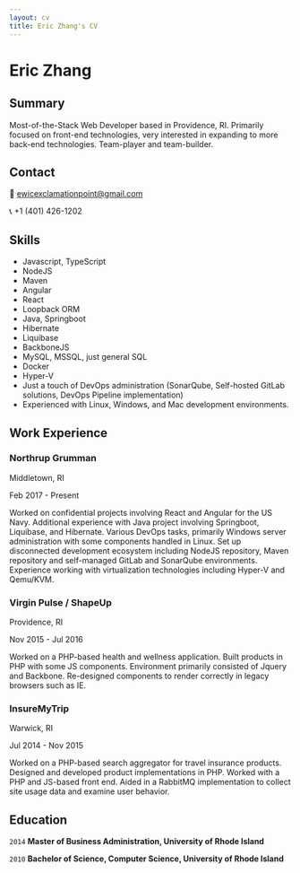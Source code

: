 ```yaml
---
layout: cv
title: Eric Zhang's CV
---
```

# Eric Zhang

## Summary

Most-of-the-Stack Web Developer based in Providence, RI. Primarily focused on front-end technologies, very interested in expanding to more back-end technologies. Team-player and team-builder.

## Contact

📧 ewicexclamationpoint@gmail.com

📞 +1 (401) 426-1202

<!-- <div id="webaddress">
<a href="isaac@applesdofall.org">isaac@applesdofall.org</a>
| <a href="http://en.wikipedia.org/wiki/Isaac_Newton">My wikipedia page</a>
</div> -->


## Skills

- Javascript, TypeScript
- NodeJS
- Maven
- Angular
- React
- Loopback ORM
- Java, Springboot
- Hibernate
- Liquibase
- BackboneJS
- MySQL, MSSQL, just general SQL
- Docker
- Hyper-V
- Just a touch of DevOps administration (SonarQube, Self-hosted GitLab solutions, DevOps Pipeline implementation)
- Experienced with Linux, Windows, and Mac development environments.

## Work Experience

### Northrup Grumman

Middletown, RI

Feb 2017 - Present

Worked on confidential projects involving React and Angular for the US Navy. Additional experience with Java project involving Springboot, Liquibase, and Hibernate. Various DevOps tasks, primarily Windows server administration with some components handled in Linux. Set up disconnected development ecosystem including NodeJS repository, Maven repository and self-managed GitLab and SonarQube environments. Experience working with virtualization technologies including Hyper-V and Qemu/KVM.

### Virgin Pulse / ShapeUp

Providence, RI

Nov 2015 - Jul 2016

Worked on a PHP-based health and wellness application. Built products in PHP with some JS components. Environment primarily consisted of Jquery and Backbone. Re-designed components to render correctly in legacy browsers such as IE.

### InsureMyTrip

Warwick, RI

Jul 2014 - Nov 2015

Worked on a PHP-based search aggregator for travel insurance products.  Designed and developed product implementations in PHP. Worked with a PHP and JS-based front end. Aided in a RabbitMQ implementation to collect site usage data and examine user behavior.

## Education

`2014`
__Master of Business Administration, University of Rhode Island__

`2010`
__Bachelor of Science, Computer Science, University of Rhode Island__

<!-- ### Footer

Last updated: May 2013 -->


